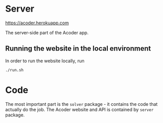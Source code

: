 # Server

https://acoder.herokuapp.com

The server-side part of the Acoder app.

## Running the website in the local environment

In order to run the website locally, run

```
./run.sh
```

# Code

The most important part is the `solver` package - it contains the code that actually do the job. The Acoder website and API is contained by `server` package.
